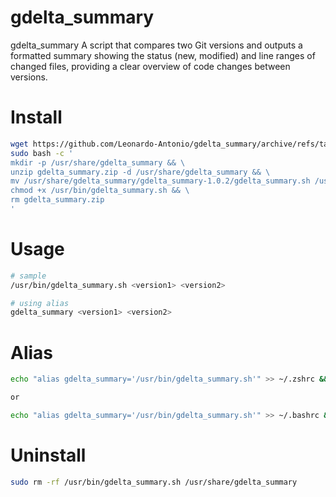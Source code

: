 # gdelta_summary
gdelta_summary A script that compares two Git versions and outputs a formatted summary showing the status (new, modified) and line ranges of changed files, providing a clear overview of code changes between versions.

# Install 
```bash
wget https://github.com/Leonardo-Antonio/gdelta_summary/archive/refs/tags/v1.0.2.zip -O gdelta_summary.zip
sudo bash -c '
mkdir -p /usr/share/gdelta_summary && \
unzip gdelta_summary.zip -d /usr/share/gdelta_summary && \
mv /usr/share/gdelta_summary/gdelta_summary-1.0.2/gdelta_summary.sh /usr/bin && \
chmod +x /usr/bin/gdelta_summary.sh && \
rm gdelta_summary.zip
'
```

# Usage
```bash
# sample
/usr/bin/gdelta_summary.sh <version1> <version2>

# using alias
gdelta_summary <version1> <version2>
```

# Alias
```bash
echo "alias gdelta_summary='/usr/bin/gdelta_summary.sh'" >> ~/.zshrc && source ~/.zshrc

or 

echo "alias gdelta_summary='/usr/bin/gdelta_summary.sh'" >> ~/.bashrc && source ~/.bashrc
```

# Uninstall
```bash
sudo rm -rf /usr/bin/gdelta_summary.sh /usr/share/gdelta_summary 
```
